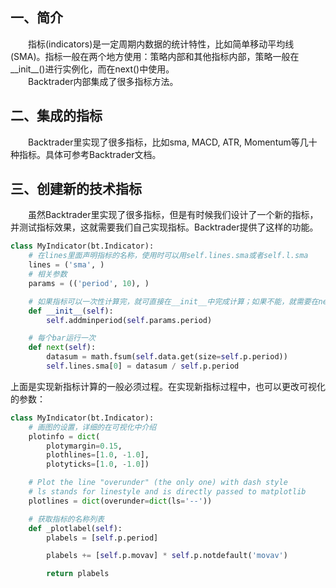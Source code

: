 ## 一、简介
&emsp;&emsp;指标(indicators)是一定周期内数据的统计特性，比如简单移动平均线(SMA)。指标一般在两个地方使用：策略内部和其他指标内部，策略一般在__init__()进行实例化，而在next()中使用。  
&emsp;&emsp;Backtrader内部集成了很多指标方法。
## 二、集成的指标
&emsp;&emsp;Backtrader里实现了很多指标，比如sma, MACD, ATR, Momentum等几十种指标。具体可参考Backtrader文档。
## 三、创建新的技术指标
&emsp;&emsp;虽然Backtrader里实现了很多指标，但是有时候我们设计了一个新的指标，并测试指标效果，这就需要我们自己实现指标。Backtrader提供了这样的功能。
```python
class MyIndicator(bt.Indicator):
    # 在lines里面声明指标的名称，使用时可以用self.lines.sma或者self.l.sma
    lines = ('sma', )
    # 相关参数
    params = (('period', 10), )

    # 如果指标可以一次性计算完，就可直接在__init__中完成计算；如果不能，就需要在next中计算，如果计算周期大于1，就需要加上addminperiod()方法，保证在next中计算时数据充足
    def __init__(self):
        self.addminperiod(self.params.period)

    # 每个bar运行一次
    def next(self):
        datasum = math.fsum(self.data.get(size=self.p.period))
        self.lines.sma[0] = datasum / self.p.period

```
上面是实现新指标计算的一般必须过程。在实现新指标过程中，也可以更改可视化的参数：
```python
class MyIndicator(bt.Indicator):
    # 画图的设置，详细的在可视化中介绍
    plotinfo = dict(
        plotymargin=0.15,
        plothlines=[1.0, -1.0],
        plotyticks=[1.0, -1.0])

    # Plot the line "overunder" (the only one) with dash style
    # ls stands for linestyle and is directly passed to matplotlib
    plotlines = dict(overunder=dict(ls='--'))

    # 获取指标的名称列表
    def _plotlabel(self):
        plabels = [self.p.period]

        plabels += [self.p.movav] * self.p.notdefault('movav')

        return plabels
```









